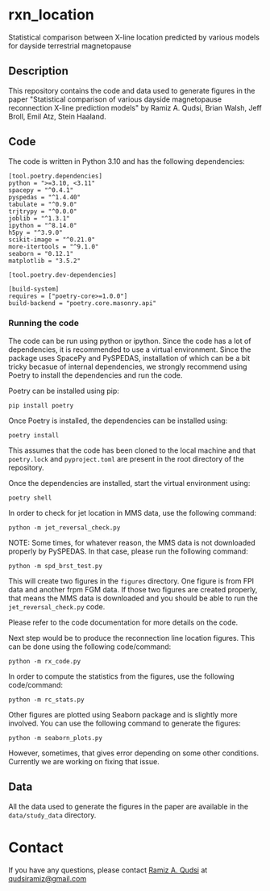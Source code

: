 # rxn_location
Statistical comparison between X-line location predicted by various models for dayside terrestrial magnetopause

## Description
This repository contains the code and data used to generate figures in the paper "Statistical
comparison of various dayside magnetopause reconnection X-line prediction models" by Ramiz A. Qudsi,
Brian Walsh, Jeff Broll, Emil Atz, Stein Haaland.

## Code
The code is written in Python 3.10 and has the following dependencies:

```
[tool.poetry.dependencies]
python = ">=3.10, <3.11"
spacepy = "^0.4.1"
pyspedas = "^1.4.40"
tabulate = "^0.9.0"
trjtrypy = "^0.0.0"
joblib = "^1.3.1"
ipython = "^8.14.0"
h5py = "^3.9.0"
scikit-image = "^0.21.0"
more-itertools = "^9.1.0"
seaborn = "0.12.1"
matplotlib = "3.5.2"

[tool.poetry.dev-dependencies]

[build-system]
requires = ["poetry-core>=1.0.0"]
build-backend = "poetry.core.masonry.api"
```
### Running the code
The code can be run using python or ipython. Since the code has a lot of dependencies, it is
recommended to use a virtual environment.
Since the package uses SpacePy and PySPEDAS, installation of which can be a bit tricky becasue of
internal dependencies, we strongly recommend using Poetry to install the dependencies and run the
code.

Poetry can be installed using pip:
```
pip install poetry
```
Once Poetry is installed, the dependencies can be installed using:
```
poetry install
```
This assumes that the code has been cloned to the local machine and that ```poetry.lock``` and
```pyproject.toml``` are present in the root directory of the repository.

Once the dependencies are installed, start the virtual environment using:
```
poetry shell
```

In order to check for jet location in MMS data, use the following command:
```
python -m jet_reversal_check.py
```

NOTE: Some times, for whatever reason, the MMS data is not downloaded properly by PySPEDAS. In that
case, please run the following command:
```
python -m spd_brst_test.py
```

This will create two figures in the ```figures``` directory. One figure is from FPI data and another
frpm FGM data. If those two figures are created properly, that means the MMS data is downloaded and
you should be able to run the ```jet_reversal_check.py``` code.

Please refer to the code documentation for more details on the code.

Next step would be to produce the reconnection line location figures. This can be done using the 
following code/command:
```
python -m rx_code.py
```

In order to compute the statistics from the figures, use the following code/command:
```
python -m rc_stats.py
```

Other figures are plotted using Seaborn package and is slightly more involved. You can use the
following command to generate the figures:
```
python -m seaborn_plots.py
```
However, sometimes, that gives error depending on some other conditions. Currently we are working on
fixing that issue.

## Data
All the data used to generate the figures in the paper are available in the ```data/study_data```
directory.

# Contact
If you have any questions, please contact [Ramiz A. Qudsi](https://www.qudsiramiz.space/) at
qudsiramiz@gmail.com
